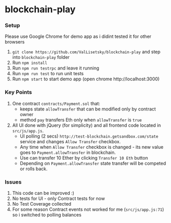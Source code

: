 # blockchain-play

### Setup

Please use Google Chrome for demo app as i didint tested it for other browsers

1. `git clone https://github.com/ValLisetsky/blockchain-play` and step into `blockchain-play` folder
2. Run `npm install`
3. Run `npm run testrpc` and leave it running
4. Run `npm run test` to run unit tests
4. Run `npm start` to start demo app (open chrome http://localhost:3000)

### Key Points
1. One contract `contracts/Payment.sol` that:
    - keeps state `allowTransfer` that can be modified only by contract owner
    - method `pay` transfers Eth only when `allowTransfer` is `true`
2. All UI done with jQuery (for simplicity) and all frontend code located in `src/js/app.js`.
    - UI polling (2 secs) `http://test-blockchain.getsandbox.com/state` service and changes `Allow Transfer` checkbox.
    - Any time when `Allow Transfer` checkbox is changed - its new value goes to `Payment.allowTransfer` in blockchain.
    - Use can transfer 10 Ether by clicking `Transfer 10 Eth` button
    - Depending on `Payment.allowTransfer` state transfer will be competed or rolls back.

### Issues
1. This code can be improved :)
2. No tests for UI - only Contract tests for now
3. No Test Coverage collected
4. For some reason Contract events not worked for me (`src/js/app.js:71`) so i switched to polling balances